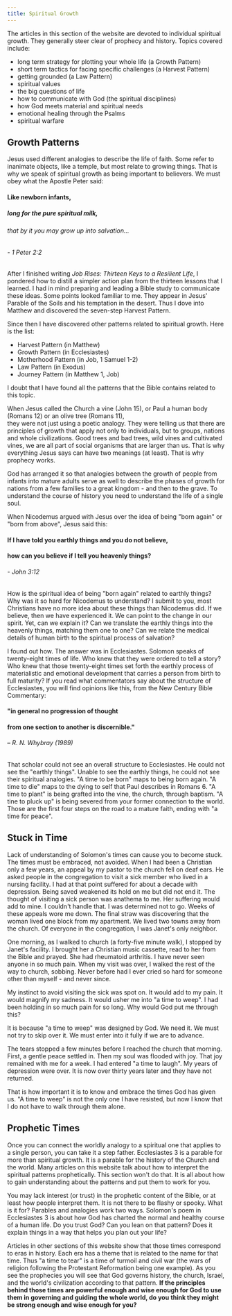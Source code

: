 ```yaml
---
title: Spiritual Growth
---
```

The articles in this section of the website are devoted to individual 
spiritual growth. They generally steer clear of prophecy and history.
Topics covered include:

  - long term strategy for plotting your whole life (a Growth Pattern)
  - short term tactics for facing specific challenges (a Harvest Pattern)
  - getting grounded (a Law Pattern)
  - spiritual values
  - the big questions of life
  - how to communicate with God (the spiritual disciplines)
  - how God meets material and spiritual needs
  - emotional healing through the Psalms
  - spiritual warfare

## Growth Patterns

Jesus used different analogies to describe the life of faith. Some refer to inanimate objects, like a temple,
but most relate to growing things. That is why we speak of spiritual growth as being important to believers. 
We must obey what the Apostle Peter said:

#### Like newborn infants, 
##### long for the pure spiritual milk, 
###### that by it you may grow up into salvation...
###### - 1 Peter 2:2

After I finished writing *Job Rises: Thirteen Keys to a Resilient Life*, I pondered how to distill a simpler action plan 
from the thirteen lessons that I learned. I had in mind preparing and leading a Bible study to communicate these ideas. 
Some points looked familiar to me. They appear in Jesus' Parable of the Soils and his temptation in the desert. 
Thus I dove into Matthew and discovered the seven-step Harvest Pattern.

Since then I have discovered other patterns related to spiritual growth. Here is the list:

  - Harvest Pattern (in Matthew)
  - Growth Pattern (in Ecclesiastes)
  - Motherhood Pattern (in Job, 1 Samuel 1-2)
  - Law Pattern (in Exodus)
  - Journey Pattern (in Matthew 1, Job)

I doubt that I have found all the patterns that the Bible contains related to
this topic.

When Jesus called the Church a vine (John 15), or Paul a human body (Romans 12) or an olive tree (Romans 11),  
they were not just using a poetic analogy. They were telling us that there are principles of growth
that apply not only to individuals, but to groups, nations and whole civilizations. Good trees and bad trees, 
wild vines and cultivated vines, we are all part of social organisms that are larger than us.
That is why everything Jesus says can have two meanings (at least). That is why prophecy works. 

God has arranged it so that analogies between the growth of people from infants into mature adults 
serve as well to describe the phases of growth for nations from a few families to a great kingdom - and then 
to the grave. To understand the course of history you need to understand the life of a single soul.

When Nicodemus argued with Jesus over the idea of being "born again" or "born from above", Jesus said this:

#### If I have told you earthly things and you do not believe, 
#### how can you believe if I tell you heavenly things? 
###### - John 3:12

How is the spiritual idea of being "born again" related to earthly things?
Why was it so hard for Nicodemus to understand? I submit to you, most Christians 
have no more idea about these things than Nicodemus did. If we believe, then
we have experienced it. We can point to the change in our spirit. Yet, can we explain it?
Can we translate the earthly things into the heavenly things, matching them one to one?
Can we relate the medical details of human birth to the spiritual process of salvation? 

I found out how. The answer was in Ecclesiastes. Solomon speaks of twenty-eight times of life.
Who knew that they were ordered to tell a story? Who knew that those twenty-eight times
set forth the earthly process of materialistic and emotional development that carries a person
from birth to full maturity? If you read what commentators say about the structure of
Ecclesiastes, you will find opinions like this, from the New Century Bible Commentary:

#### "in general no progression of thought 
#### from one section to another is discernible." 
###### – R. N. Whybray (1989) 

That scholar could not see an overall structure to Ecclesiastes. He could not see the "earthly things".
Unable to see the earthly things, he could not see their spiritual analogies.
"A time to be born" maps to being born again. "A time to die" maps to the dying to self that Paul 
describes in Romans 6. "A time to plant" is being grafted into the vine, the church, through baptism. 
"A tine to pluck up" is being severed from your former connection to the world.
Those are the first four steps on the road to a mature faith, ending with "a time for peace". 

## Stuck in Time

Lack of understanding of Solomon's times can cause you to become stuck. The times must be embraced, not avoided.
When I had been a Christian only a few years, an appeal by my pastor to the church fell on deaf ears.
He asked people in the congregation to visit a sick member who lived in a nursing facility.
I had at that point suffered for about a decade with depression. Being saved weakened its hold 
on me but did not end it. The thought of visiting a sick person was anathema to me. 
Her suffering would add to mine. I couldn't handle that. I was determined not to go.
Weeks of these appeals wore me down. The final straw was discovering that the woman lived 
one block from my apartment. We lived two towns away from the church. Of everyone in the 
congregation, I was Janet's only neighbor.

One morning, as I walked to church (a forty-five minute walk), I stopped by Janet's facility.
I brought her a Christian music cassette, read to her from the Bible and prayed.
She had rheumatoid arthritis. I have never seen anyone in so much pain.
When my visit was over, I walked the rest of the way to church, sobbing.
Never before had I ever cried so hard for someone other than myself - and never since.

My instinct to avoid visiting the sick was spot on. It would add to my pain. It would
magnify my sadness. It would usher me into "a time to weep". I had been holding in
so much pain for so long. Why would God put me through this?

It is because "a time to weep" was designed by God. We need it. We must not try to skip 
over it. We must enter into it fully if we are to advance.

The tears stopped a few minutes before I reached the church that morning. First, a gentle peace settled in.
Then my soul was flooded with joy. That joy remained with me for a week. I had entered "a time to laugh".
My years of depression were over. It is now over thirty years later and they have not returned.

That is how important it is to know and embrace the times God has given us.
"A time to weep" is not the only one I have resisted, but now I know that I do not have to 
walk through them alone.

## Prophetic Times

Once you can connect the worldly analogy to a spiritual one that applies to a single person, 
you can take it a step father. Ecclesiastes 3 is a parable for more than spiritual growth.
It is a parable for the history of the Church and the world. Many articles on this website 
talk about how to interpret the spiritual patterns prophetically.
This section won't do that. It is all about how to gain understanding about the patterns
and put them to work for you.

You may lack interest (or trust) in the prophetic content of the Bible, or at least how 
people interpret them. It is not there to be flashy or spooky. What is it for? 
Parables and analogies work two ways. Solomon's poem in Ecclesiastes 3 is about how God has 
charted the normal and healthy course of a human life. Do you trust God? 
Can you lean on that pattern? Does it explain things in a way that helps you plan out your life?

Articles in other sections of this website show that those times correspond to eras in history. 
Each era has a theme that is related to the name for that time. Thus "a time to tear" is a time of 
turmoil and civil war (the wars of religion following the Protestant Reformation being one example). 
As you see the prophecies you will see that God governs history, the church, Israel, and the world's 
civilization according to that pattern. **If the principles behind those times are powerful** 
**enough and wise enough for God to use them in governing and guiding the whole world, do you**
**think they might be strong enough and wise enough for you?**

